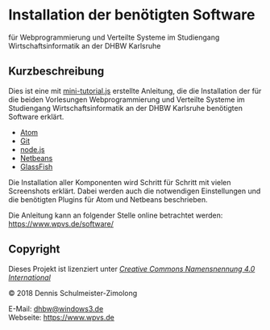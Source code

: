 Installation der benötigten Software
====================================

für Webprogrammierung und Verteilte Systeme im Studiengang Wirtschaftsinformatik an der DHBW Karlsruhe

Kurzbeschreibung
----------------

Dies ist eine mit [mini-tutorial.js](https://github.com/DennisSchulmeister/mini-tutorial.js)
erstellte Anleitung, die die Installation der für die beiden Vorlesungen
Webprogrammierung und Verteilte Systeme im Studiengang Wirtschaftsinformatik
an der DHBW Karlsruhe benötigten Software erklärt.

 * [Atom](https://atom.io/)
 * [Git](https://git-scm.com/)
 * [node.js](https://nodejs.org/)
 * [Netbeans](http://netbeans.apache.org/)
 * [GlassFish](https://javaee.github.io/glassfish/)

Die Installation aller Komponenten wird Schritt für Schritt mit vielen
Screenshots erklärt. Dabei werden auch die notwendigen Einstellungen und
die benötigten Plugins für Atom und Netbeans beschrieben.

Die Anleitung kann an folgender Stelle online betrachtet werden:
https://www.wpvs.de/software/

Copyright
---------

Dieses Projekt ist lizenziert unter
[_Creative Commons Namensnennung 4.0 International_](http://creativecommons.org/licenses/by/4.0/)

© 2018 Dennis Schulmeister-Zimolong <br/>

E-Mail: [dhbw@windows3.de](mailto:dhbw@windows3.de) <br/>
Webseite: https://www.wpvs.de
